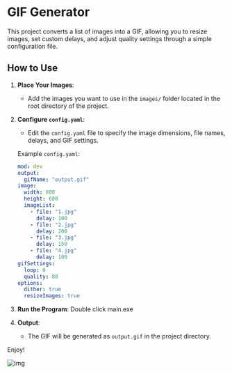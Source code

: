 # GIF Generator

This project converts a list of images into a GIF, allowing you to resize images, set custom delays, and adjust quality settings through a simple configuration file.

## How to Use

1. **Place Your Images**: 
   - Add the images you want to use in the `images/` folder located in the root directory of the project.

2. **Configure `config.yaml`**:
   - Edit the `config.yaml` file to specify the image dimensions, file names, delays, and GIF settings.

   Example `config.yaml`:
   ```yaml
   mod: dev
   output:
     gifName: "output.gif"
   image:
     width: 800
     height: 600
     imageList:
       - file: "1.jpg"
         delay: 100
       - file: "2.jpg"
         delay: 200
       - file: "3.jpg"
         delay: 150
       - file: "4.jpg"
         delay: 100
   gifSettings:
     loop: 0
     quality: 80
   options:
     dither: true
     resizeImages: true
   ```

3. **Run the Program**:
Double click main.exe

4. **Output**:
    - The GIF will be generated as `output.gif` in the project directory.

Enjoy!

![img](https://cdn.nlark.com/yuque/0/2024/gif/35553992/1729313106459-5ced6669-3ee5-488c-8aee-cc6083791de3.gif)